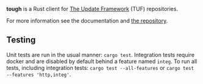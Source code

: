 **tough** is a Rust client for [The Update Framework](https://theupdateframework.github.io/) (TUF) repositories.

For more information see the documentation and [the repository](https://github.com/awslabs/tough).

## Testing

Unit tests are run in the usual manner: `cargo test`.
Integration tests require docker and are disabled by default behind a feature named `integ`.
To run all tests, including integration tests: `cargo test --all-features` or `cargo test --features 'http,integ'`.
